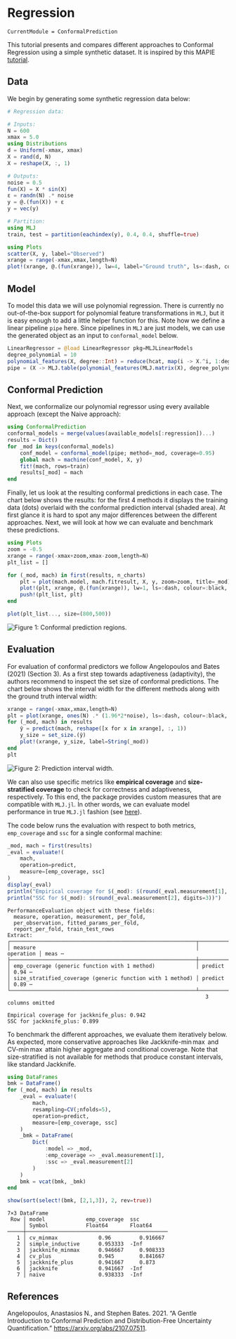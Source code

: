 
# Regression

``` @meta
CurrentModule = ConformalPrediction
```

This tutorial presents and compares different approaches to Conformal Regression using a simple synthetic dataset. It is inspired by this MAPIE [tutorial](https://mapie.readthedocs.io/en/latest/examples_regression/4-tutorials/plot_main-tutorial-regression.html#).

## Data

We begin by generating some synthetic regression data below:

``` julia
# Regression data:

# Inputs:
N = 600
xmax = 5.0
using Distributions
d = Uniform(-xmax, xmax)
X = rand(d, N)
X = reshape(X, :, 1)

# Outputs:
noise = 0.5
fun(X) = X * sin(X)
ε = randn(N) .* noise
y = @.(fun(X)) + ε
y = vec(y)

# Partition:
using MLJ
train, test = partition(eachindex(y), 0.4, 0.4, shuffle=true)

using Plots
scatter(X, y, label="Observed")
xrange = range(-xmax,xmax,length=N)
plot!(xrange, @.(fun(xrange)), lw=4, label="Ground truth", ls=:dash, colour=:black)
```

## Model

To model this data we will use polynomial regression. There is currently no out-of-the-box support for polynomial feature transformations in `MLJ`, but it is easy enough to add a little helper function for this. Note how we define a linear pipeline `pipe` here. Since pipelines in `MLJ` are just models, we can use the generated object as an input to `conformal_model` below.

``` julia
LinearRegressor = @load LinearRegressor pkg=MLJLinearModels
degree_polynomial = 10
polynomial_features(X, degree::Int) = reduce(hcat, map(i -> X.^i, 1:degree))
pipe = (X -> MLJ.table(polynomial_features(MLJ.matrix(X), degree_polynomial))) |> LinearRegressor()
```

## Conformal Prediction

Next, we conformalize our polynomial regressor using every available approach (except the Naive approach):

``` julia
using ConformalPrediction
conformal_models = merge(values(available_models[:regression])...)
results = Dict()
for _mod in keys(conformal_models) 
    conf_model = conformal_model(pipe; method=_mod, coverage=0.95)
    global mach = machine(conf_model, X, y)
    fit!(mach, rows=train)
    results[_mod] = mach
end
```

Finally, let us look at the resulting conformal predictions in each case. The chart below shows the results: for the first 4 methods it displays the training data (dots) overlaid with the conformal prediction interval (shaded area). At first glance it is hard to spot any major differences between the different approaches. Next, we will look at how we can evaluate and benchmark these predictions.

``` julia
using Plots
zoom = -0.5
xrange = range(-xmax+zoom,xmax-zoom,length=N)
plt_list = []

for (_mod, mach) in first(results, n_charts)
    plt = plot(mach.model, mach.fitresult, X, y, zoom=zoom, title=_mod)
    plot!(plt, xrange, @.(fun(xrange)), lw=1, ls=:dash, colour=:black, label="Ground truth")
    push!(plt_list, plt)
end

plot(plt_list..., size=(800,500))
```

![Figure 1: Conformal prediction regions.](regression_files/figure-commonmark/fig-cp-output-1.svg)

## Evaluation

For evaluation of conformal predictors we follow Angelopoulos and Bates (2021) (Section 3). As a first step towards adaptiveness (adaptivity), the authors recommend to inspect the set size of conformal predictions. The chart below shows the interval width for the different methods along with the ground truth interval width:

``` julia
xrange = range(-xmax,xmax,length=N)
plt = plot(xrange, ones(N) .* (1.96*2*noise), ls=:dash, colour=:black, label="Ground truth", lw=2)
for (_mod, mach) in results
    ŷ = predict(mach, reshape([x for x in xrange], :, 1))
    y_size = set_size.(ŷ)
    plot!(xrange, y_size, label=String(_mod))
end
plt
```

![Figure 2: Prediction interval width.](regression_files/figure-commonmark/fig-setsize-output-1.svg)

We can also use specific metrics like **empirical coverage** and **size-stratified coverage** to check for correctness and adaptiveness, respectively. To this end, the package provides custom measures that are compatible with `MLJ.jl`. In other words, we can evaluate model performance in true `MLJ.jl` fashion (see [here](https://alan-turing-institute.github.io/MLJ.jl/dev/evaluating_model_performance/)).

The code below runs the evaluation with respect to both metrics, `emp_coverage` and `ssc` for a single conformal machine:

``` julia
_mod, mach = first(results)
_eval = evaluate!(
    mach,
    operation=predict,
    measure=[emp_coverage, ssc]
)
display(_eval)
println("Empirical coverage for $(_mod): $(round(_eval.measurement[1], digits=3))")
println("SSC for $(_mod): $(round(_eval.measurement[2], digits=3))")
```

    PerformanceEvaluation object with these fields:
      measure, operation, measurement, per_fold,
      per_observation, fitted_params_per_fold,
      report_per_fold, train_test_rows
    Extract:
    ┌───────────────────────────────────────────────────────────┬───────────┬───────
    │ measure                                                   │ operation │ meas ⋯
    ├───────────────────────────────────────────────────────────┼───────────┼───────
    │ emp_coverage (generic function with 1 method)             │ predict   │ 0.94 ⋯
    │ size_stratified_coverage (generic function with 1 method) │ predict   │ 0.89 ⋯
    └───────────────────────────────────────────────────────────┴───────────┴───────
                                                                   3 columns omitted

    Empirical coverage for jackknife_plus: 0.942
    SSC for jackknife_plus: 0.899

To benchmark the different approaches, we evaluate them iteratively below. As expected, more conservative approaches like Jackknife-min max  and CV-min max  attain higher aggregate and conditional coverage. Note that size-stratified is not available for methods that produce constant intervals, like standard Jackknife.

``` julia
using DataFrames
bmk = DataFrame()
for (_mod, mach) in results
    _eval = evaluate!(
        mach,
        resampling=CV(;nfolds=5),
        operation=predict,
        measure=[emp_coverage, ssc]
    )
    _bmk = DataFrame(
        Dict(
            :model => _mod,
            :emp_coverage => _eval.measurement[1],
            :ssc => _eval.measurement[2]
        )
    )
    bmk = vcat(bmk, _bmk)
end

show(sort(select!(bmk, [2,1,3]), 2, rev=true))
```

    7×3 DataFrame
     Row │ model             emp_coverage  ssc         
         │ Symbol            Float64       Float64     
    ─────┼─────────────────────────────────────────────
       1 │ cv_minmax             0.96         0.916667
       2 │ simple_inductive      0.953333  -Inf
       3 │ jackknife_minmax      0.946667     0.908333
       4 │ cv_plus               0.945        0.841667
       5 │ jackknife_plus        0.941667     0.873
       6 │ jackknife             0.941667  -Inf
       7 │ naive                 0.938333  -Inf

## References

Angelopoulos, Anastasios N., and Stephen Bates. 2021. “A Gentle Introduction to Conformal Prediction and Distribution-Free Uncertainty Quantification.” <https://arxiv.org/abs/2107.07511>.
